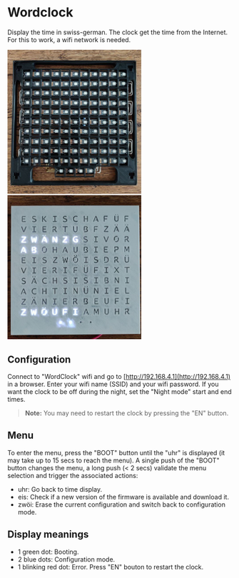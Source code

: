 # Wordclock

Display the time in swiss-german.
The clock get the time from the Internet. For this to work, a wifi network is needed.

<img src="./doc/images/leds_matrix_assembled.png" width="300"/> <img src="./doc/images/white.png" width="300"/>

## Configuration

Connect to "WordClock" wifi and go to [http://192.168.4.1](http://192.168.4.1) in a browser. Enter your wifi name (SSID) and your wifi password.
If you want the clock to be off during the night, set the "Night mode" start and end times.

> **Note:** You may need to restart the clock by pressing the "EN" button.

## Menu

To enter the menu, press the "BOOT" button until the "uhr" is displayed (it may take up to 15 secs to reach the menu). A single push of the "BOOT" button changes the menu, a long push (< 2 secs) validate the menu selection and trigger the associated actions:
 * uhr: Go back to time display.
 * eis: Check if a new version of the firmware is available and download it.
 * zwöi: Erase the current configuration and switch back to configuration mode.

## Display meanings

 * 1 green dot: Booting.
 * 2 blue dots: Configuration mode.
 * 1 blinking red dot: Error. Press "EN" bouton to restart the clock.
